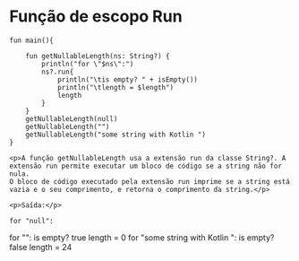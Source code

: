 <!DOCTYPE html>
<html lang="pt-br">
<head>
    <meta charset="UTF-8">
    <meta http-equiv="X-UA-Compatible" content="IE=edge">
    <meta name="viewport" content="width=device-width, initial-scale=1.0">
    <title>Document</title>
</head>
<body>
    <h1>Função de escopo Run</h1>

    fun main(){
    
        fun getNullableLength(ns: String?) {
            println("for \"$ns\":")
            ns?.run{
                println("\tis empty? " + isEmpty())
                println("\tlength = $length")
                length
            }
        }
        getNullableLength(null)
        getNullableLength("")
        getNullableLength("some string with Kotlin ")
    }

    <p>A função getNullableLength usa a extensão run da classe String?. A extensão run permite executar um bloco de código se a string não for nula.
    O bloco de código executado pela extensão run imprime se a string está vazia e o seu comprimento, e retorna o comprimento da string.</p>

    <p>Saída:</p>

    for "null":
for "":
	is empty? true
	length = 0
for "some string with Kotlin ":
	is empty? false
	length = 24

</body>
</html>